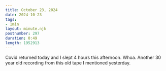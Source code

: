 ```yaml
---
title: October 23, 2024
date: 2024-10-23
tags:
- 1min
layout: minute.njk
postnumber: 297
duration: 0:49
length: 1952913
---
```

Covid returned today and I slept 4 hours this afternoon. Whoa. Another 30 year old recording from this old tape I mentioned yesterday. 